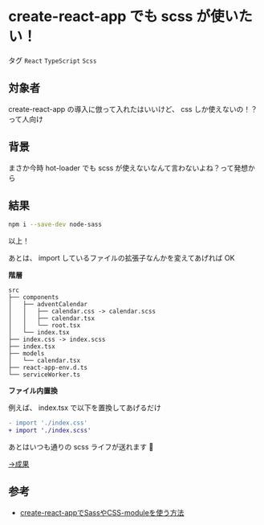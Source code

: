 # create-react-app でも scss が使いたい！

タグ `React` `TypeScript` `Scss`

## 対象者

create-react-app の導入に倣って入れたはいいけど、 css しか使えないの！？って人向け

## 背景

まさか今時 hot-loader でも scss が使えないなんて言わないよね？って発想から

## 結果

```bash
npm i --save-dev node-sass
```

以上！

あとは、 import しているファイルの拡張子なんかを変えてあげれば OK

 

**階層**

```
src
├── components
│   ├── adventCalendar
│   │   ├── calendar.css -> calendar.scss
│   │   ├── calendar.tsx
│   │   └── root.tsx
│   └── index.tsx
├── index.css -> index.scss
├── index.tsx
├── models
│   └── calendar.tsx
├── react-app-env.d.ts
└── serviceWorker.ts
```

**ファイル内置換**

例えば、 index.tsx で以下を置換してあげるだけ

```diff
- import './index.css'
+ import './index.scss'
```

あとはいつも通りの scss ライフが送れます :tada:

[→成果](https://github.com/shimomuh/shimomuh.github.io/pull/3/commits/0c66d7360925c15c9cdea7d51a33cf0d01695cae)

## 参考

* [create-react-appでSassやCSS-moduleを使う方法](https://qiita.com/yikeda6616/items/0e31a920d533d70c0bd9)
